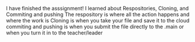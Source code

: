  I have finished the asssignment!
 I learned about Respositories, Cloning, and Commiting and pushing
 The respository is where all the action happens and where the work is
 Cloning is when you take your file and save it to the cloud
 commiting and pushing is when you submit the file directly to the .main or when you turn it in to the teacher/leader

